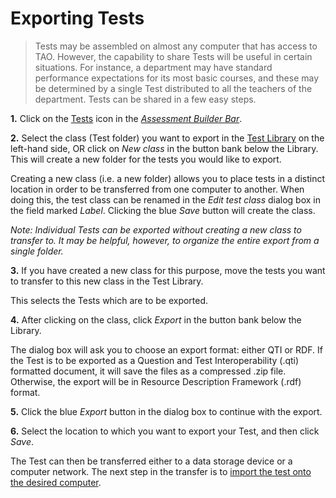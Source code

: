 <!--
created_at: 2016-12-15
authors:         
    - "Catherine Pease"
--> 

# Exporting Tests

>Tests may be assembled on almost any computer that has access to TAO. However, the capability to share Tests will be useful in certain situations. For instance, a department may have standard performance expectations for its most basic courses, and these may be determined by a single Test distributed to all the teachers of the department. Tests can be shared in a few easy steps.

**1.**  Click on the [Tests](../appendix/glossary.md#test) icon in the *[Assessment Builder Bar](../appendix/glossary.md#assessment-builder-bar)*.

**2.**  Select the class (Test folder) you want to export in the [Test Library](../appendix/glossary.md#test-library) on the left-hand side, OR click on *New class* in the button bank below the Library. This will create a new folder for the tests you would like to export.

Creating a new class (i.e. a new folder) allows you to place tests in a distinct location in order to be transferred from one computer to another. When doing this, the test class can be renamed in the *Edit test class* dialog box in the field marked *Label*. Clicking the blue *Save* button will create the class.

*Note: Individual Tests can be exported without creating a new class to transfer to. It may be helpful, however, to organize the entire export from a single folder.*

**3.**  If you have created a new class for this purpose, move the tests you want to transfer to this new class in the Test Library.

This selects the Tests which are to be exported.

**4.**  After clicking on the class, click *Export* in the button bank below the Library.

The dialog box will ask you to choose an export format: either QTI or RDF.
If the Test is to be exported as a Question and Test Interoperability (.qti) formatted document, it will save the files as a compressed .zip file. Otherwise, the export will be in Resource Description Framework (.rdf) format.

<!-- Missing Screenshot: Exporting Tests -->

**5.**  Click the blue *Export* button in the dialog box to continue with the export.

**6.**  Select the location to which you want to export your Test, and then click *Save*.

The Test can then be transferred either to a data storage device or a computer network. The next step in the transfer is to [import the test onto the desired computer](../tests/importing-a-test.md).

